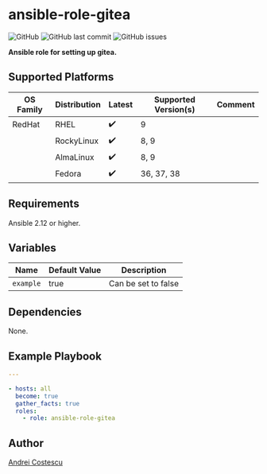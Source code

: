 # ansible-role-gitea

![GitHub](https://img.shields.io/github/license/cosandr/ansible-role-gitea) ![GitHub last commit](https://img.shields.io/github/last-commit/cosandr/ansible-role-gitea) ![GitHub issues](https://img.shields.io/github/issues-raw/cosandr/ansible-role-gitea)

**Ansible role for setting up gitea.**

## Supported Platforms

| OS Family | Distribution  | Latest | Supported Version(s) | Comment |
|-----------|---------------|--------|----------------------|---------|
| RedHat    | RHEL          | :heavy_check_mark: | 9 | |
|           | RockyLinux    | :heavy_check_mark: | 8, 9 | |
|           | AlmaLinux     | :heavy_check_mark: | 8, 9 | |
|           | Fedora        | :heavy_check_mark: | 36, 37, 38 | |

## Requirements

Ansible 2.12 or higher.

## Variables

| Name           | Default Value | Description                        |
| -------------- | ------------- | -----------------------------------|
| `example` | true | Can be set to false |


## Dependencies

None.

## Example Playbook

```yaml
---

- hosts: all
  become: true
  gather_facts: true
  roles:
    - role: ansible-role-gitea
```

## Author

[Andrei Costescu](https://github.com/cosandr/)
